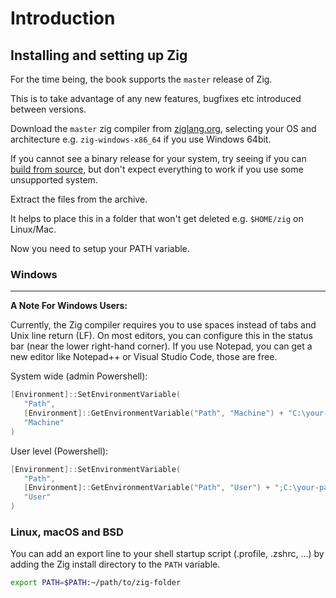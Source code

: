 # Introduction

## Installing and setting up Zig

For the time being, the book supports the `master` release of Zig.

This is to take advantage of any new features, bugfixes etc introduced between versions.

Download the `master` zig compiler from [ziglang.org](https://ziglang.org/download/), selecting your OS and architecture e.g. `zig-windows-x86_64` if you use Windows 64bit.

If you cannot see a binary release for your system, try seeing if you can [build from source](), but don't expect everything to work if you use some unsupported system.

Extract the files from the archive.

It helps to place this in a folder that won't get deleted e.g. `$HOME/zig` on Linux/Mac.

Now you need to setup your PATH variable.

### Windows

-----

__A Note For Windows Users:__

Currently, the Zig compiler requires you to use spaces instead of tabs
and Unix line return (LF). On most editors, you can configure this in
the status bar (near the lower right-hand corner). If you use Notepad,
you can get a new editor like Notepad++ or Visual Studio Code, those are
free.


System wide (admin Powershell):
```powershell
[Environment]::SetEnvironmentVariable(
   "Path",
   [Environment]::GetEnvironmentVariable("Path", "Machine") + "C:\your-path\zig-windows-x86_64-your-version",
   "Machine"
)
```
User level (Powershell):
```powershell
[Environment]::SetEnvironmentVariable(
   "Path",
   [Environment]::GetEnvironmentVariable("Path", "User") + ";C:\your-path\zig-windows-x86_64-your-version",
   "User"
)
```

### Linux, macOS and BSD

You can add an export line to your shell startup script (.profile, .zshrc, …)
by adding the Zig install directory to the `PATH` variable.
```sh
export PATH=$PATH:~/path/to/zig-folder
```
